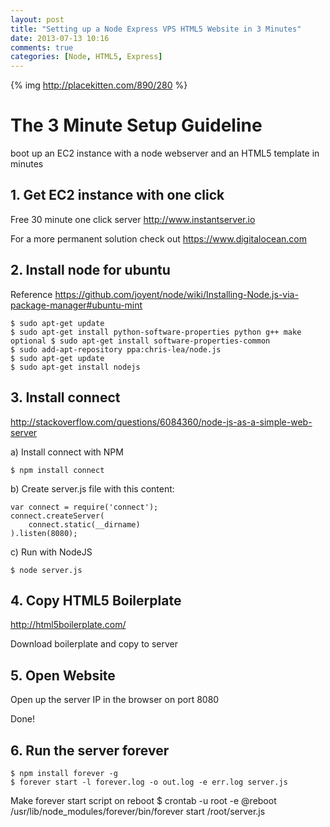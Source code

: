 ```yaml
---
layout: post
title: "Setting up a Node Express VPS HTML5 Website in 3 Minutes"
date: 2013-07-13 10:16
comments: true
categories: [Node, HTML5, Express]
---
```


{% img http://placekitten.com/890/280 %}

The 3 Minute Setup Guideline
============================

boot up an EC2 instance with a node webserver and an HTML5 template in minutes


## 1. Get EC2 instance with one click

Free 30 minute one click server <http://www.instantserver.io>

<!-- more -->
                        
For a more permanent solution check out <https://www.digitalocean.com>

## 2. Install node for ubuntu
Reference <https://github.com/joyent/node/wiki/Installing-Node.js-via-package-manager#ubuntu-mint>

	$ sudo apt-get update
	$ sudo apt-get install python-software-properties python g++ make
	optional $ sudo apt-get install software-properties-common
	$ sudo add-apt-repository ppa:chris-lea/node.js
	$ sudo apt-get update
	$ sudo apt-get install nodejs

## 3. Install connect
<http://stackoverflow.com/questions/6084360/node-js-as-a-simple-web-server>

a) Install connect with NPM
	
	$ npm install connect

b) Create server.js file with this content:

	var connect = require('connect');
	connect.createServer(
    	connect.static(__dirname)
	).listen(8080);


c) Run with NodeJS
	
	$ node server.js

## 4. Copy HTML5 Boilerplate
<http://html5boilerplate.com/>

Download boilerplate and copy to server

## 5. Open Website
Open up the server IP in the browser on port 8080

Done!

## 6. Run the server forever
	$ npm install forever -g
	$ forever start -l forever.log -o out.log -e err.log server.js 

Make forever start script on reboot
	$ crontab -u root -e 
		@reboot /usr/lib/node_modules/forever/bin/forever start /root/server.js 
	